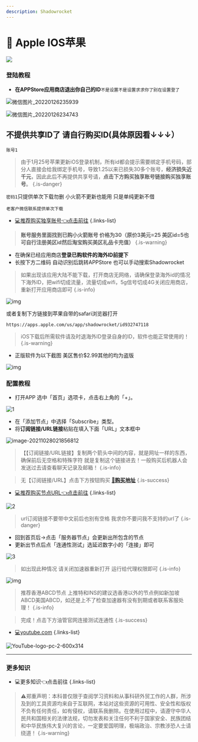 ```yaml
---
description: Shadowrocket
---
```


# 🍎 Apple IOS苹果



![](https://1-1306085497.cos.ap-shanghai.myqcloud.com/img/20210802001525.jpeg)

### 登陆教程

* **在APPStore应用商店退出你自己的ID**`不是设置不是设置求求你了别在设置登了`

![微信图片\_20220126235939](https://1-1306085497.cos.ap-shanghai.myqcloud.com/img/%E5%BE%AE%E4%BF%A1%E5%9B%BE%E7%89%87\_20220126235939.jpg)

![微信图片\_20220126234743](https://1-1306085497.cos.ap-shanghai.myqcloud.com/img/%E5%BE%AE%E4%BF%A1%E5%9B%BE%E7%89%87\_20220126234743.jpg)

## 不提供共享ID了 请自行购买ID(具体原因看↓↓↓）

`账号1`

> 由于1月25号苹果更新iOS登录机制，所有id都会提示需要绑定手机号码，部分人直接会给我绑定手机号，导致1.25以来已损失30多个账号，**经济损失近千元**，因此此后不再提供共享号请，**点击下方购买独享账号链接购买独享账号**。 {.is-danger}

`密码1`只提供单次下载勿删 小火箭不更新也能用 只是单纯更新不借

```
老客户微信联系提供单次下载
```

* [💻推荐购买独享账号👈点击前往](https://buy.wvker.com/buy/8) {.links-list}

> **账号服务里面找到已购小火箭账号 价格为30（原价3美元=25 美区id=5也可自行注册美区id然后淘宝购买美区礼品卡充值）** {.is-warning}

* 在确保已经应用商店**登录已购软件的海外ID前提下**
* 长按下方二维码 自动识别后跳转APPStore 也可以手动搜索Shadowrocket

> 如果出现该应用大陆不能下载，打开商店无网络，请确保登录海外id的情况下海外ID，把wifi切成流量，流量切成wifi，5g信号切成4G关闭应用商店，重新打开应用商店即可 {.is-info}

![img](https://1-1306085497.cos.ap-shanghai.myqcloud.com/img/20210802001541.png)

或者复制下方链接到苹果自带的safari浏览器打开

```
https://apps.apple.com/us/app/shadowrocket/id932747118
```

> iOS下载后所需软件请及时退海外ID登录自身的ID，软件也能正常使用的！ {.is-warning}

* 正版软件为以下截图 美区售价$2.99其他的均为盗版

![img](https://1-1306085497.cos.ap-shanghai.myqcloud.com/img/20210802001543.png)

### 配置教程

* 打开APP 选中「首页」选项卡，点击右上角的「+」。

![1](https://1-1306085497.cos.ap-shanghai.myqcloud.com/img/1.png)

* 在「添加节点」中选择「Subscribe」类型。
* 将**订阅链接/URL链接**粘贴在填入下面「URL」文本框中

![image-20211028021856812](https://1-1306085497.cos.ap-shanghai.myqcloud.com/img/image-20211028021856812.png)

> 【【订阅链接/URL链接】复制两个箭头中间的内容，就是网址一样的东西，确保前后无空格和特殊字符 就是复制这个链接进去！一般购买后机器人会发送过去请查看聊天记录及邮箱！ {.is-info}

> 无【订阅链接/URL】点击下方按钮购买 [**🛒购买地址**](https://buy.wvker.com) {.is-success}

* [💻推荐购买节点URL👈点击前往](https://buy.wvker.com) {.links-list}

![2](https://1-1306085497.cos.ap-shanghai.myqcloud.com/img/2.png)

> url订阅链接不要带中文前后也别有空格 我求你不要问我不支持的url了 {.is-danger}

* 回到首页后→点击「服务器节点」会更新出所包含的节点
* 更新出节点后点「连通性测试」选延迟数字小的「连接」即可

![3](https://1-1306085497.cos.ap-shanghai.myqcloud.com/img/3.png)

> 如出现此种情况 请关闭加速器重新打开 运行给代理权限即可 {.is-info}

![img](https://1-1306085497.cos.ap-shanghai.myqcloud.com/img/image-4.png)

> 推荐香港ABCD节点 上推特和INS的建议选香港以外的节点例如新加坡ABCD美国ABCD，如还是上不了检查加速器有没有到期或者联系客服处理！ {.is-info}

> 完成！点击下方油管官网连接测试连通性 {.is-success}

* [💻youtube.com](https://www.youtube.com) {.links-list}

![YouTube-logo-pc-2-600x314](https://1-1306085497.cos.ap-shanghai.myqcloud.com/img/YouTube-logo-pc-2-600x314.png)

***

### 更多知识

* 💻更多知识👈点击前往 {.links-list}

> ⚠️郑重声明：本科普仅限于查阅学习资料和从事科研外贸工作的人群，所涉及到的工具资源均来自于互联网，本站对这些资源的可用性、安全性和版权不负有任何责任，如有侵权，请联系我删除。在使用过程中，请遵守中华人民共和国相关的法律法规，切勿发表和关注任何不利于国家安全、民族团结和中华民族伟大复兴的言论，一定要爱国明理，极端政治、宗教涉恐人士请绕道！ {.is-warning}
